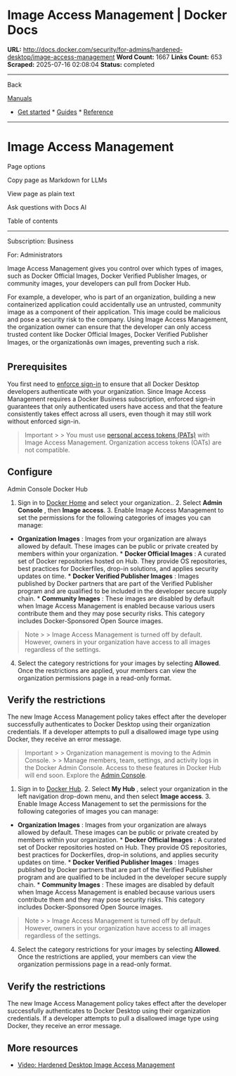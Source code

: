 # Image Access Management | Docker Docs

**URL:** http://docs.docker.com/security/for-admins/hardened-desktop/image-access-management
**Word Count:** 1667
**Links Count:** 653
**Scraped:** 2025-07-16 02:08:04
**Status:** completed

---

Back

[Manuals](https://docs.docker.com/manuals/)

  * [Get started](http://docs.docker.com/get-started/)   * [Guides](http://docs.docker.com/guides/)   * [Reference](http://docs.docker.com/reference/)

* * *

# Image Access Management

Page options

Copy page as Markdown for LLMs

View page as plain text

Ask questions with Docs AI

Table of contents

* * *

Subscription: Business

For: Administrators

Image Access Management gives you control over which types of images, such as Docker Official Images, Docker Verified Publisher Images, or community images, your developers can pull from Docker Hub.

For example, a developer, who is part of an organization, building a new containerized application could accidentally use an untrusted, community image as a component of their application. This image could be malicious and pose a security risk to the company. Using Image Access Management, the organization owner can ensure that the developer can only access trusted content like Docker Official Images, Docker Verified Publisher Images, or the organizationâs own images, preventing such a risk.

## Prerequisites

You first need to [enforce sign-in](https://docs.docker.com/enterprise/security/enforce-sign-in/) to ensure that all Docker Desktop developers authenticate with your organization. Since Image Access Management requires a Docker Business subscription, enforced sign-in guarantees that only authenticated users have access and that the feature consistently takes effect across all users, even though it may still work without enforced sign-in.

> Important >  > You must use [personal access tokens \(PATs\)](https://docs.docker.com/security/for-developers/access-tokens/) with Image Access Management. Organization access tokens \(OATs\) are not compatible.

## Configure

Admin Console  Docker Hub

  1. Sign in to [Docker Home](https://app.docker.com/) and select your organization..   2. Select **Admin Console** , then **Image access**.   3. Enable Image Access Management to set the permissions for the following categories of images you can manage:

  * **Organization Images** : Images from your organization are always allowed by default. These images can be public or private created by members within your organization.   * **Docker Official Images** : A curated set of Docker repositories hosted on Hub. They provide OS repositories, best practices for Dockerfiles, drop-in solutions, and applies security updates on time.   * **Docker Verified Publisher Images** : Images published by Docker partners that are part of the Verified Publisher program and are qualified to be included in the developer secure supply chain.   * **Community Images** : These images are disabled by default when Image Access Management is enabled because various users contribute them and they may pose security risks. This category includes Docker-Sponsored Open Source images.

> Note >  > Image Access Management is turned off by default. However, owners in your organization have access to all images regardless of the settings.

  4. Select the category restrictions for your images by selecting **Allowed**. Once the restrictions are applied, your members can view the organization permissions page in a read-only format.

## Verify the restrictions

The new Image Access Management policy takes effect after the developer successfully authenticates to Docker Desktop using their organization credentials. If a developer attempts to pull a disallowed image type using Docker, they receive an error message.

> Important >  > Organization management is moving to the Admin Console. >  > Manage members, team, settings, and activity logs in the Docker Admin Console. Access to these features in Docker Hub will end soon. Explore the [Admin Console](https://app.docker.com/admin).

  1. Sign in to [Docker Hub](https://hub.docker.com).   2. Select **My Hub** , select your organization in the left navigation drop-down menu, and then select **Image access**.   3. Enable Image Access Management to set the permissions for the following categories of images you can manage:

  * **Organization Images** : Images from your organization are always allowed by default. These images can be public or private created by members within your organization.   * **Docker Official Images** : A curated set of Docker repositories hosted on Hub. They provide OS repositories, best practices for Dockerfiles, drop-in solutions, and applies security updates on time.   * **Docker Verified Publisher Images** : Images published by Docker partners that are part of the Verified Publisher program and are qualified to be included in the developer secure supply chain.   * **Community Images** : These images are disabled by default when Image Access Management is enabled because various users contribute them and they may pose security risks. This category includes Docker-Sponsored Open Source images.

> Note >  > Image Access Management is turned off by default. However, owners in your organization have access to all images regardless of the settings.

  4. Select the category restrictions for your images by selecting **Allowed**. Once the restrictions are applied, your members can view the organization permissions page in a read-only format.

## Verify the restrictions

The new Image Access Management policy takes effect after the developer successfully authenticates to Docker Desktop using their organization credentials. If a developer attempts to pull a disallowed image type using Docker, they receive an error message.

## More resources

  * [Video: Hardened Desktop Image Access Management](https://www.youtube.com/watch?v=r3QRKHA1A5U)